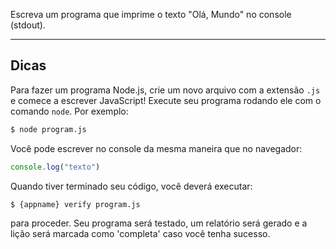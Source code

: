 Escreva um programa que imprime o texto "Olá, Mundo" no console (stdout).

----------------------------------------------------------------------
## Dicas

Para fazer um programa Node.js, crie um novo arquivo com a extensão `.js` e comece a escrever JavaScript! Execute seu programa rodando ele com o comando `node`. Por exemplo:

```sh
$ node program.js
```

Você pode escrever no console da mesma maneira que no navegador:

```js
console.log("texto")
```

Quando tiver terminado seu código, você deverá executar:

```sh
$ {appname} verify program.js
```

para proceder. Seu programa será testado, um relatório será gerado e a lição será marcada como 'completa' caso você tenha sucesso.
